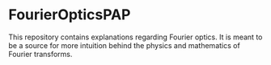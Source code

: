 # FourierOpticsPAP

This repository contains explanations regarding Fourier optics. It is meant to
be a source for more intuition behind the physics and mathematics of Fourier 
transforms.

